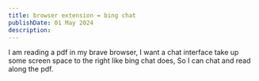 ```yaml
---
title: browser extension = bing chat
publishDate: 01 May 2024
description: 
---
```


I am reading a pdf in my brave browser, I want a chat interface take up some screen space to the right like bing chat does, So I can chat and read along the pdf.